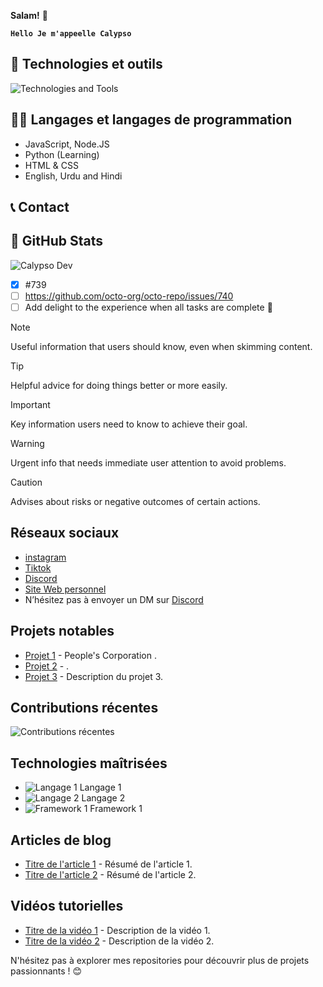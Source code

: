 **Salam!** 👋

**`Hello Je m'appeelle Calypso`**
## 🧰 Technologies et outils

<div>
  <img src="https://skillicons.dev/icons?i=discord,vscode,nodejs,html,css,js,cpp,c#,github" alt="Technologies and Tools" />
</div>

## 👨‍💻 Langages et langages de programmation
* JavaScript, Node.JS
* Python (Learning)
* HTML & CSS
* English, Urdu and Hindi

## 📞 Contact


## 🗽 GitHub Stats

![Calypso Dev](https://github-readme-stats.vercel.app/api?username=Calypsoshow&show_icons=true)


- [x] #739
- [ ] <https://github.com/octo-org/octo-repo/issues/740>
- [ ] Add delight to the experience when all tasks are complete :tada:

<!---
Uo1428/Uo1428 is a ✨ special ✨ repository because its `README.md` (this file) appears on your GitHub profile.
You can click the Preview link to take a look at your changes.
--->


> [!NOTE]
> Useful information that users should know, even when skimming content.

> [!TIP]
> Helpful advice for doing things better or more easily.

> [!IMPORTANT]
> Key information users need to know to achieve their goal.

> [!WARNING]
> Urgent info that needs immediate user attention to avoid problems.

> [!CAUTION]
> Advises about risks or negative outcomes of certain actions.

## Réseaux sociaux
- [instagram](https://www.instagram.com/antonin77_/)
- [Tiktok](https://www.tiktok.com/@calypso_officiel)
- [Discord](https://discord.gg/UvjayyYjQa)
- [Site Web personnel](https://www.peoplesvibe.ouiweb.eu/)
- N’hésitez pas à envoyer un DM sur [Discord](https://discord.com/users/411605364899971093)

## Projets notables
- [Projet 1](lien_vers_le_projet_1) - People's Corporation .
- [Projet 2](lien_vers_le_projet_2) - .
- [Projet 3](lien_vers_le_projet_3) - Description du projet 3.

## Contributions récentes
![Contributions récentes](https://github-readme-streak-stats.herokuapp.com/?user=Calypsoshow)

## Technologies maîtrisées
- ![Langage 1](lien_vers_logo_langage_1) Langage 1
- ![Langage 2](lien_vers_logo_langage_2) Langage 2
- ![Framework 1](lien_vers_logo_framework_1) Framework 1

## Articles de blog
- [Titre de l'article 1](lien_vers_article_1) - Résumé de l'article 1.
- [Titre de l'article 2](lien_vers_article_2) - Résumé de l'article 2.

## Vidéos tutorielles
- [Titre de la vidéo 1](lien_vers_video_1) - Description de la vidéo 1.
- [Titre de la vidéo 2](lien_vers_video_2) - Description de la vidéo 2.

N'hésitez pas à explorer mes repositories pour découvrir plus de projets passionnants ! 😊
